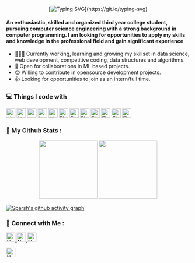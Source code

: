 

<!-- <h1 align="center">Hello World <img src="https://emojis.slackmojis.com/emojis/images/1593555389/9579/blob_excited.gif?1593555389" width="30"/>, I'm Sparsh!</h1> -->
<div align="center">
 
[![Typing SVG](https://readme-typing-svg.herokuapp.com?size=22&center=true&vCenter=true&lines=Hello%2C+I+am+Samyak!)](https://git.io/typing-svg)
 
</div>
<!-- ## Hi there 👋 -->


#### An enthusiastic, skilled and organized third year college student, pursuing computer science engineering with a strong background in computer programming. I am looking for opportunities to apply my skills and knowledge in the professional field and gain significant experience

- 👨🏽‍💻 Currently working, learning and growing my skillset in data science, web development, competitive coding, data structures and algorithms.
- 🤝 Open for collaborations in ML based projects.
- 😊 Willing to contribute in opensource development projects.
- 👍 Looking for opportunities to join as an intern/full time.
<!-- - 🌐 Visit my [porfolio website](https://sparshjain2000.github.io/). -->
<!--
**SparshJain2000/SparshJain2000** is a ✨ _special_ ✨ repository because its `README.md` (this file) appears on your GitHub profile.

Here are some ideas to get you started: 

- 🔭 I’m currently working on ...
- 🌱 I’m currently learning ...
- 👯 I’m looking to collaborate on ...
- 🤔 I’m looking for help with ...
- 💬 Ask me about ...
- 📫 How to reach me: ...
- 😄 Pronouns: ...
- ⚡ Fun fact: ...
-->
<h3>💻 Things I code with</h3>
<p>
<!--   <img height="25" alt="React" src="https://img.shields.io/badge/-React-45b8d8?style=flat-square&logo=react&logoColor=white" /> -->
<!--   <img height="25" alt="Webpack" src="https://img.shields.io/badge/-Webpack-8DD6F9?style=flat-square&logo=webpack&logoColor=white" />  -->
<!--   <img height="25" alt="TypeScript" src="https://img.shields.io/badge/-TypeScript-007ACC?style=flat-square&logo=typescript&logoColor=white" /> -->
<!--   <img height="25" alt="Jest" src="https://img.shields.io/badge/-Jest-bc1224?style=flat-square&logo=jest&logoColor=white" /> -->
<!--   <img height="25" alt="redux" src="https://img.shields.io/badge/-Redux-764ABC?style=flat-square&logo=redux&logoColor=white" /> -->
  <img height="25" alt="git" src="https://img.shields.io/badge/-Git-F05032?style=flat-square&logo=git&logoColor=white" />
<!--   <img height="25" alt="npm" src="https://img.shields.io/badge/-NPM-CB3837?style=flat-square&logo=npm&logoColor=white" /> -->
 
 
  <img height="25" alt="html5" src="https://img.shields.io/badge/-HTML5-E34F26?style=flat-square&logo=html5&logoColor=white" />
  <img height="25" alt="css3" src="https://img.shields.io/badge/-CSS3-430090?style=flat-square&logo=css3&logoColor=white" />
  <img height="25" alt="bootstrap" src="https://img.shields.io/badge/bootstrap%20-%23563D7C.svg?&style=flat-square&logo=bootstrap&logoColor=white" />
<!--   <img height="25" alt="materailUI" src="https://img.shields.io/badge/material%20ui%20-%230081CB.svg?&style=flat-square&logo=material-ui&logoColor=white" /> -->
  
  
  <img height="25" alt="MongoDB" src="https://img.shields.io/badge/-MongoDB-13aa52?style=flat-square&logo=mongodb&logoColor=white" />
<!--   <img height="25" alt="GraphQL" src="https://img.shields.io/badge/-Graphql-e535ab?style=flat-square&logo=graphql&logoColor=white" /> -->
<!--   <img height="25" alt="Nodejs" src="https://img.shields.io/badge/-Nodejs-43853d?style=flat-square&logo=Node.js&logoColor=white" /> -->
<!--   <img height="25" alt="DenoJS" src="https://img.shields.io/badge/-DenoJS-434343?style=flat-square&logo=deno&logoColor=white" /> -->
  <img height="25" alt="Flask" src="https://img.shields.io/badge/-Flask-43953d?style=flat-square&logo=flask&logoColor=white" />
  <img height="25" alt="Flask" src="https://img.shields.io/badge/-Python-1091E4?style=flat-square&logo=python&logoColor=white" />
  <img height="25" alt="Flask" src="https://img.shields.io/badge/-Pandas-c1bcb6?style=flat-square&logo=pandas&logoColor=white" />
<!--   <img height="25" alt="Flask" src="https://img.shields.io/badge/-Matplotlib-c1bcb6?style=flat-square&logo=matplotlib&logoColor=white" /> -->
  <img height="25" alt="Flask" src="https://img.shields.io/badge/-NumPy-00aaff?style=flat-square&logo=numpy&logoColor=white" />
  <img height="25" alt="Flask" src="https://img.shields.io/badge/-TensorFlow-ffdd00?style=flat-square&logo=tensorflow&logoColor=white" />
  <img height="25" alt="Flask" src="https://img.shields.io/badge/-Seaborn-c1bcb6?style=flat-square&logo=seaborn&logoColor=white" />
  <img height="25" alt="Flask" src="https://img.shields.io/badge/-SQL-00aaff?style=flat-square&logo=mysql&logoColor=white" />
 
<!--   <img height="25" alt="docker" src="https://img.shields.io/badge/-Docker-2CA5E0?style=flat-square&logo=docker&logoColor=white" /> -->
<!--   <img height="25" alt="Heroku" src="https://img.shields.io/badge/-Heroku-430098?style=flat-square&logo=heroku&logoColor=white" /> -->
<!--   <img height="25" alt="firebase" src="https://img.shields.io/badge/firebase%20-%23039BE5.svg?&style=flat-square&logo=firebase" /> -->
<!--   <img height="25" alt="Google Cloud Platform" src="https://img.shields.io/badge/-Google_Cloud_Platform-1a73e8?style=flat-square&logo=google-cloud&logoColor=white" /> -->
<!--   <img height="25" alt="Azure" src="https://img.shields.io/badge/azure%20-%230072C6.svg?&style=flat-square&logo=azure-devops&logoColor=white" /> -->
  
  
  
</p>

### 📑 My Github Stats :

<p align="center">
 <img height="160" src="https://github-readme-stats.vercel.app/api?username=samyak989&show_icons=true&theme=radical&count_private=true&hide=issues" />
 <img height="160" src="https://github-readme-stats.vercel.app/api/top-langs/?username=samyak989&theme=radical&layout=compact&hide=html,java,ejs" />
</p>

<!--  <p align="center">
<img height="170" src="https://github-readme-stats.vercel.app/api?username=SparshJain2000&show_icons=true&theme=radical&count_private=true&hide=issues" />
</p> -->

[![Sparsh's github activity graph](https://activity-graph.herokuapp.com/graph?username=samyak989&theme=rogue)](https://github.com/SparshJain2000/github-readme-activity-graph)


### 🤝 Connect with Me :

<a href="https://www.linkedin.com/in/samyak-jain-a54499a3/" ><img height="25" alt="Nodejs" src="https://img.shields.io/static/v1.svg?label=connect&message=@Samyak&color=success&logo=linkedin&style=flat-square&logoColor=white&colorA=blue" /> </a>
<a href="https://github.com/samyak989" ><img height="25" alt="Nodejs" src="https://img.shields.io/static/v1.svg?label=follow&message=@samyak989&color=grey&logo=github&style=flat-square&logoColor=white&colorA=black" /> </a>
<a href="mailto:samyak989@gmail.com" ><img height="25" alt="Nodejs" src="https://img.shields.io/static/v1.svg?message=samyak989@gmail.com&label=send&style=flat-square&logo=gmail&color=red&logoColor=red&colorA=grey&link=mailto:samyak989@gmail.com" /> </a>
<!-- <a href="https://leetcode.com/Sparsh_Jain/" ><img height="25" alt="Nodejs" src="https://img.shields.io/static/v1.svg?label=visit&message=@Sparsh_Jain&color=yellow&logo=leetcode&style=flat-square&logoColor=orange&colorA=black" />  -->
<!-- </a> -->
<img height="25" alt="Nodejs" src="https://visitor-badge.laobi.icu/badge?page_id=samyak989.samyak989" /> 

